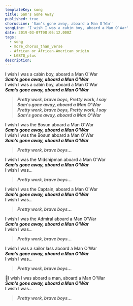 ```yaml
---
templateKey: song
title: Sam's Gone Away
published: true
chorusLine: 'Sam’s gone away, aboard a Man O’War'
songLine: 'I wish I was a cabin boy, aboard a Man O’War'
date: 2019-03-07T08:05:12.000Z
tags:
  - song
  - more_chorus_than_verse
  - African_or_African-American_origin
  - LGBTQ_plus
description: 
---
```

I wish I was a cabin boy, aboard a Man O'War\
***Sam's gone away, aboard a Man O'War***\
I wish I was a cabin boy, aboard a Man O'War\
***Sam's gone away, aboard a Man O'War***

> ***Pretty work, brave boys, Pretty work, I say\
Sam's gone away, aboard a Man O'War\
Pretty work, brave boys, Pretty work, I say\
Sam's gone away, aboard a Man O'War***

I wish I was the Bosun aboard a Man O'War\
***Sam's gone away, aboard a Man O'War***\
I wish I was the Bosun aboard a Man O'War\
***Sam's gone away, aboard a Man O'War***

> ***Pretty work, brave boys...***

I wish I was the Midshipman aboard a Man O'War\
***Sam\'s gone away, aboard a Man O'War***\
I wish I was...

> ***Pretty work, brave boys...***

I wish I was the Captain, aboard a Man O'War\
***Sam's gone away, aboard a Man O'War***\
I wish I was...

> ***Pretty work, brave boys...***

I wish I was the Admiral aboard a Man O'War\
***Sam's gone away, aboard a Man O'War***\
I wish I was...

> ***Pretty work, brave boys...***

I wish I was a sailor lass aboard a Man O'War\
***Sam's gone away, aboard a Man O'War***\
I wish I was...

> ***Pretty work, brave boys...***

🔷I wish I was aboard a man, aboard a Man O'War\
***Sam's gone away, aboard a Man O'War***\
I wish I was...

> ***Pretty work, brave boys...***
